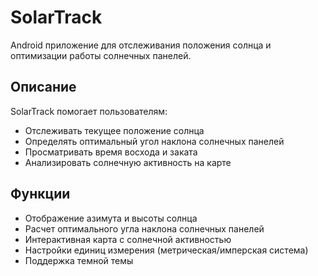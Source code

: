 # SolarTrack

Android приложение для отслеживания положения солнца и оптимизации работы солнечных панелей.




## Описание

SolarTrack помогает пользователям:
- Отслеживать текущее положение солнца
- Определять оптимальный угол наклона солнечных панелей
- Просматривать время восхода и заката
- Анализировать солнечную активность на карте

## Функции

- Отображение азимута и высоты солнца
- Расчет оптимального угла наклона солнечных панелей
- Интерактивная карта с солнечной активностью
- Настройки единиц измерения (метрическая/имперская система)
- Поддержка темной темы
  
